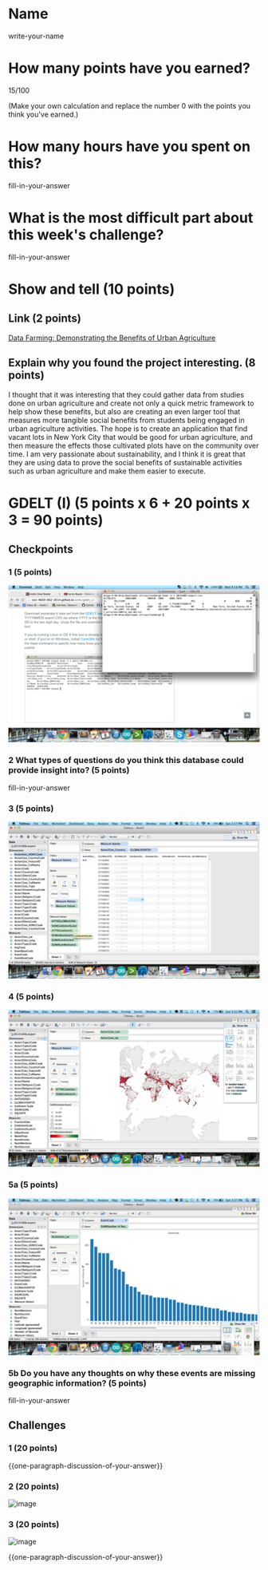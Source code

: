 # Name

write-your-name

# How many points have you earned?

15/100

(Make your own calculation and replace the number 0 with the points you think you've earned.)

# How many hours have you spent on this?

fill-in-your-answer

# What is the most difficult part about this week's challenge?

fill-in-your-answer

# Show and tell (10 points)

## Link (2 points)

[Data Farming: Demonstrating the Benefits of Urban Agriculture ](http://sustainablecitiescollective.com/big-city/133921/data-farming-demonstrating-benefits-urban-agriculture)

## Explain why you found the project interesting. (8 points)

I thought that it was interesting that they could gather data from studies done on urban agriculture and create not only a quick metric framework to help show these benefits, but also are creating an even larger tool that measures more tangible social benefits from students being engaged in urban agriculture activities. The hope is to create an application that find vacant lots in New York City that would be good for urban agriculture, and then measure the effects those cultivated plots have on the community over time. I am very passionate about sustainability, and I think it is great that they are using data to prove the social benefits of sustainable activities such as urban agriculture and make them easier to execute. 

# GDELT (I) (5 points x 6 + 20 points x 3 = 90 points)

## Checkpoints

### 1 (5 points)

![image](C7Checkpoint1.png?raw=true)

### 2 What types of questions do you think this database could provide insight into? (5 points)

fill-in-your-answer

### 3 (5 points)

![image](C7Checkpoint3.png?raw=true)

### 4 (5 points)

![image](C7Checkpoint4.png?raw=true)

### 5a (5 points)

![image](C7Checkpoint5.png?raw=true)

### 5b Do you have any thoughts on why these events are missing geographic information? (5 points)

fill-in-your-answer

## Challenges

### 1 (20 points)
{{one-paragraph-discussion-of-your-answer}}

### 2 (20 points)

![image](image.png?raw=true)

### 3 (20 points)

![image](image.png?raw=true)

{{one-paragraph-discussion-of-your-answer}}
